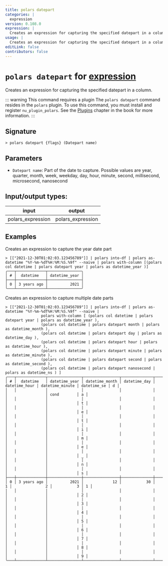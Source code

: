 ```yaml
---
title: polars datepart
categories: |
  expression
version: 0.108.0
expression: |
  Creates an expression for capturing the specified datepart in a column.
usage: |
  Creates an expression for capturing the specified datepart in a column.
editLink: false
contributors: false
---
```

<!-- This file is automatically generated. Please edit the command in https://github.com/nushell/nushell instead. -->

# `polars datepart` for [expression](/commands/categories/expression.md)

<div class='command-title'>Creates an expression for capturing the specified datepart in a column.</div>

::: warning This command requires a plugin
The `polars datepart` command resides in the `polars` plugin.
To use this command, you must install and register `nu_plugin_polars`.
See the [Plugins](/book/plugins.html) chapter in the book for more information.
:::


## Signature

```> polars datepart {flags} (Datepart name)```

## Parameters

 -  `Datepart name`: Part of the date to capture.  Possible values are year, quarter, month, week, weekday, day, hour, minute, second, millisecond, microsecond, nanosecond


## Input/output types:

| input             | output            |
| ----------------- | ----------------- |
| polars_expression | polars_expression |
## Examples

Creates an expression to capture the year date part
```nu
> [["2021-12-30T01:02:03.123456789"]] | polars into-df | polars as-datetime "%Y-%m-%dT%H:%M:%S.%9f" --naive | polars with-column [(polars col datetime | polars datepart year | polars as datetime_year )]
╭───┬─────────────┬───────────────╮
│ # │  datetime   │ datetime_year │
├───┼─────────────┼───────────────┤
│ 0 │ 3 years ago │          2021 │
╰───┴─────────────┴───────────────╯

```

Creates an expression to capture multiple date parts
```nu
> [["2021-12-30T01:02:03.123456789"]] | polars into-df | polars as-datetime "%Y-%m-%dT%H:%M:%S.%9f" --naive |
                polars with-column [ (polars col datetime | polars datepart year | polars as datetime_year ),
                (polars col datetime | polars datepart month | polars as datetime_month ),
                (polars col datetime | polars datepart day | polars as datetime_day ),
                (polars col datetime | polars datepart hour | polars as datetime_hour ),
                (polars col datetime | polars datepart minute | polars as datetime_minute ),
                (polars col datetime | polars datepart second | polars as datetime_second ),
                (polars col datetime | polars datepart nanosecond | polars as datetime_ns ) ]
╭───┬─────────────┬───────────────┬────────────────┬──────────────┬───────────────┬─────────────────┬─────────────┬───╮
│ # │  datetime   │ datetime_year │ datetime_month │ datetime_day │ datetime_hour │ datetime_minute │ datetime_se │ d │
│   │             │               │                │              │               │                 │ cond        │ a │
│   │             │               │                │              │               │                 │             │ t │
│   │             │               │                │              │               │                 │             │ e │
│   │             │               │                │              │               │                 │             │ t │
│   │             │               │                │              │               │                 │             │ i │
│   │             │               │                │              │               │                 │             │ m │
│   │             │               │                │              │               │                 │             │ e │
│   │             │               │                │              │               │                 │             │ _ │
│   │             │               │                │              │               │                 │             │ n │
│   │             │               │                │              │               │                 │             │ s │
├───┼─────────────┼───────────────┼────────────────┼──────────────┼───────────────┼─────────────────┼─────────────┼───┤
│ 0 │ 3 years ago │          2021 │             12 │           30 │             1 │               2 │           3 │ 1 │
│   │             │               │                │              │               │                 │             │ 2 │
│   │             │               │                │              │               │                 │             │ 3 │
│   │             │               │                │              │               │                 │             │ 4 │
│   │             │               │                │              │               │                 │             │ 5 │
│   │             │               │                │              │               │                 │             │ 6 │
│   │             │               │                │              │               │                 │             │ 7 │
│   │             │               │                │              │               │                 │             │ 8 │
│   │             │               │                │              │               │                 │             │ 9 │
╰───┴─────────────┴───────────────┴────────────────┴──────────────┴───────────────┴─────────────────┴─────────────┴───╯

```
